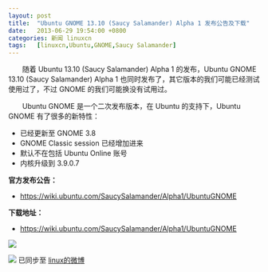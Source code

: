 ```yaml
---
layout: post
title:	"Ubuntu GNOME 13.10 (Saucy Salamander) Alpha 1 发布公告及下载"
date:	2013-06-29 19:54:00 +0800 
categories:	新闻 linuxcn 
tags:	[linuxcn,Ubuntu,GNOME,Saucy Salamander]
---
```



　　随着 Ubuntu 13.10 (Saucy Salamander) Alpha 1 的发布，Ubuntu GNOME 13.10 (Saucy Salamander) Alpha 1 也同时发布了，其它版本的我们可能已经测试使用过了，不过 GNOME 的我们可能换没有试用过。


　　Ubuntu GNOME 是一个二次发布版本，在 Ubuntu 的支持下，Ubuntu GNOME 有了很多的新特性：


* 已经更新至 GNOME 3.8
* GNOME Classic session 已经增加进来
* 默认不在包括 Ubuntu Online 账号
* 内核升级到 3.9.0.7


**官方发布公告：**


* <https://wiki.ubuntu.com/SaucySalamander/Alpha1/UbuntuGNOME>


**下载地址：**


* <https://wiki.ubuntu.com/SaucySalamander/Alpha1/UbuntuGNOME>


![](/Asserts/Images//attachment/album/201306/28/092220bqqqz5xl8w55d8rz.png)


![](https://img.linux.net.cn/xwb/images/bgimg/icon_logo.png) 已同步至 [linux的微博](http://weibo.com/1772191555)
